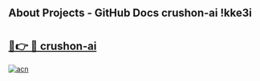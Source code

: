 ## About Projects - GitHub Docs crushon-ai !kke3i

# <h2><a href="https://andorid.site?title=crushon-ai&ref=13PRO">🔗👉 🔴 crushon-ai</a></h2>

[![acn](https://github.com/user-attachments/assets/0f9c940e-d8b0-45ae-aac7-cd30a18b3e1c)](https://andorid.site?title=crushon-ai&ref=13PRO)

